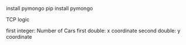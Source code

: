 install pymongo
pip install pymongo

TCP logic 

first integer: Number of Cars
first double: x coordinate
second double: y coordinate


